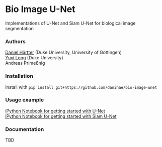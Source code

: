 # Bio Image U-Net

Implementations of U-Net and Siam U-Net for biological image segmentation

### Authors
[Daniel Härtter](daniel.haertter@duke.edu) (Duke University, University of Göttingen) \
[Yuxi Long](longyuxi@live.com) (Duke University) \
Andreas Primeßnig

### Installation
Install with ``pip install git+https://github.com/danihae/bio-image-unet``


### Usage example
[iPython Notebook for getting started with U-Net](https://github.com/danihae/bio-image-unet/blob/master/using_unet.ipynb) \
[iPython Notebook for getting started with Siam U-Net](https://github.com/danihae/bio-image-unet/blob/master/using_siam_unet.ipynb)

### Documentation

TBD
